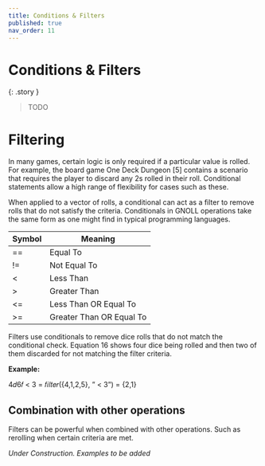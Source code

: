```yaml
---
title: Conditions & Filters
published: true
nav_order: 11
---
```


# Conditions & Filters

{: .story }
>TODO

# Filtering
In many games, certain logic is only required if a particular value is rolled. For example, the board game One Deck Dungeon [5] contains a scenario
that requires the player to discard any 2s rolled in their roll. Conditional statements allow a high range of flexibility for
cases such as these.

When applied to a vector of rolls, a conditional can act as a filter to remove rolls that do not satisfy the criteria.
Conditionals in GNOLL operations take the same form as one might find in typical programming languages.

| Symbol | Meaning      |
| ------ | ------------ |
|   ==   | Equal To     |
|   !=   | Not Equal To     |
|   <    | Less Than    |
|   >    | Greater Than |
|   <=   | Less Than OR Equal To     |
|   >=   | Greater Than OR Equal To     |

Filters use conditionals to remove dice rolls that do not match the conditional check. Equation 16 shows four dice
being rolled and then two of them discarded for not matching the filter criteria.

**Example:**

4𝑑6𝑓 < 3 = 𝑓𝑖𝑙𝑡𝑒𝑟({4,1,2,5}, ” < 3”) = {2,1}

## Combination with other operations

Filters can be powerful when combined with other operations. Such as rerolling when certain criteria are met.

*Under Construction. Examples to be added*
